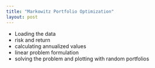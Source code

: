```yaml
---
title: "Markowitz Portfolio Optimization"
layout: post
---
```


 - Loading the data
 - risk and return
 - calculating annualized values
 - linear problem formulation
 - solving the problem and plotting with random portfolios
